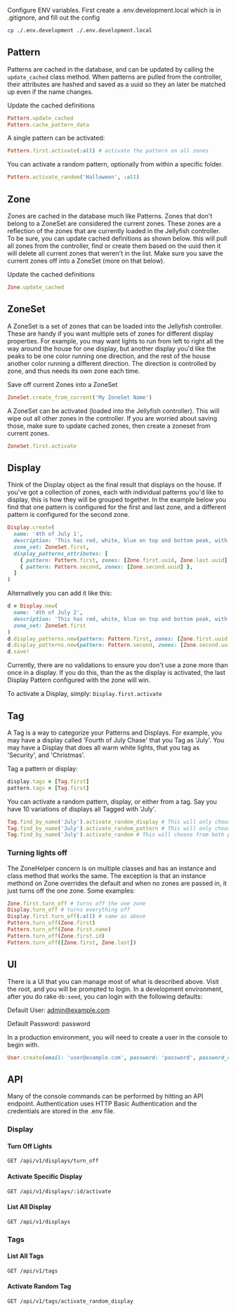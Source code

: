 Configure ENV variables. First create a .env.development.local which is in .gitignore, and fill out the config

```bash
cp ./.env.development ./.env.development.local
```

## Pattern

Patterns are cached in the database, and can be updated by calling the `update_cached` class method. When patterns are
pulled from the controller, their attributes are hashed and saved as a uuid so they an later be matched up even if
the name changes.

Update the cached definitions

```ruby
Pattern.update_cached
Pattern.cache_pattern_data
``` 

A single pattern can be activated:

```ruby
Pattern.first.activate(:all) # activate the pattern on all zones
```

You can activate a random pattern, optionally from within a specific folder.

```ruby 
Pattern.activate_random('Halloween', :all)
```

## Zone

Zones are cached in the database much like Patterns. Zones that don't belong to a ZoneSet are considered the current
zones. These zones are a reflection of the zones that are currently loaded in the Jellyfish controller. To be sure, you
can
update cached definitions as shown below. this will pull all zones from the controller, find or create them based on the
uuid
then it will delete all current zones that weren't in the list. Make sure you save the current zones off into a
ZoneSet (more on that below).

Update the cached definitions

```ruby
Zone.update_cached
``` 

## ZoneSet

A ZoneSet is a set of zones that can be loaded into the Jellyfish controller. These are handy if you want multiple sets
of zones for different display properties. For example, you may want lights to run from left to right all the way around
the house for one display, but another display you'd like the peaks to be one color running one direction, and the rest
of the house another color running a different direction. The direction is controlled by zone, and thus needs its own
zone each time.

Save off current Zones into a ZoneSet

```ruby 
ZoneSet.create_from_current('My ZoneSet Name')
```

A ZoneSet can be activated (loaded into the Jellyfish controller). This will wipe out all other zones in the controller.
If you are worried about saving those, make sure to update cached zones, then create a zoneset from current zones.

```ruby 
ZoneSet.first.activate
```

## Display

Think of the Display object as the final result that displays on the house.
If you've got a collection of zones, each with individual patterns you'd like to
display, this is how they will be grouped together. In the example below you find
that one pattern is configured for the first and last zone, and a different pattern
is configured for the second zone.

```ruby
Display.create(
  name: '4th of July 1',
  description: 'This has red, white, blue on top and bottom peak, with blue white on rest of house, and twinkle effect',
  zone_set: ZoneSet.first,
  display_patterns_attributes: [
    { pattern: Pattern.first, zones: [Zone.first.uuid, Zone.last.uuid] },
    { pattern: Pattern.second, zones: [Zone.second.uuid] },
  ]
)
```

Alternatively you can add it like this:

```ruby
d = Display.new(
  name: '4th of July 2',
  description: 'This has red, white, blue on top and bottom peak, with blue white on rest of house, and twinkle effect',
  zone_set: ZoneSet.first
)
d.display_patterns.new(pattern: Pattern.first, zones: [Zone.first.uuid, Zone.last.uuid])
d.display_patterns.new(pattern: Pattern.second, zones: [Zone.second.uuid])
d.save!
```

Currently, there are no validations to ensure you don't use a zone more than once in a display.
If you do this, than the as the display is activated, the last Display Pattern configured
with the zone will win.

To activate a Display, simply:
`Display.first.activate`

## Tag

A Tag is a way to categorize your Patterns and Displays. For example, you may have a display called 'Fourth of July
Chase' that you
Tag as 'July'. You may have a Display that does all warm white lights, that you tag as 'Security', and 'Christmas'.

Tag a pattern or display:

```ruby 
display.tags = [Tag.first]
pattern.tags = [Tag.first]
```

You can activate a random pattern, display, or either from a tag. Say you have 10 variations of displays all Tagged
with 'July'.

```ruby 
Tag.find_by_name('July').activate_random_display # This will only choose from displays tagged with 'July'
Tag.find_by_name('July').activate_random_pattern # This will only choose from patterns tagged with 'July'
Tag.find_by_name('July').activate_random # This will choose from both patterns and displays tagged with 'July'
```

### Turning lights off

The ZoneHelper concern is on multiple classes and has an instance and class method that works the same. The exception
is that an instance methond on Zone overrides the default and when no zones are passed in, it just turns off the one
zone. Some examples:

```ruby
Zone.first.turn_off # turns off the one zone
Display.turn_off # turns everything off
Display.first.turn_off(:all) # same as above
Pattern.turn_off(Zone.first)
Pattern.turn_off(Zone.first.name)
Pattern.turn_off(Zone.first.id)
Pattern.turn_off([Zone.first, Zone.last])
```

## UI

There is a UI that you can manage most of what is described above. Visit the root, and you will be prompted to login.
In a development environment, after you do rake `db:seed`, you can login with the following defaults:

Default User: admin@example.com

Default Password: password

In a production environment, you will need to create a user in the console to begin with.

```ruby
User.create(email: 'user@example.com', password: 'password', password_confirmation: 'password')
```

## API
Many of the console commands can be performed by hitting an API endpoint. Authentication uses HTTP Basic Authentication
and the credentials are stored in the .env file.

### Display

#### Turn Off Lights
```
GET /api/v1/displays/turn_off
```

#### Activate Specific Display
```
GET /api/v1/displays/:id/activate
```

#### List All Display
```
GET /api/v1/displays
```

### Tags

#### List All Tags
```
GET /api/v1/tags
```

#### Activate Random Tag
```
GET /api/v1/tags/activate_random_display
```
